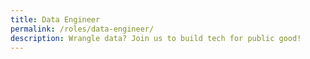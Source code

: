 ```yaml
---
title: Data Engineer
permalink: /roles/data-engineer/
description: Wrangle data? Join us to build tech for public good!
---
```

